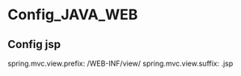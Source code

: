 # Config_JAVA_WEB
## Config jsp
spring.mvc.view.prefix: /WEB-INF/view/
spring.mvc.view.suffix: .jsp
